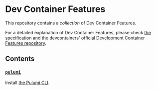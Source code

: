 # Dev Container Features

This repository contains a _collection_ of Dev Container Features.

For a detailed explanation of Dev Container Features,
please check [the specification](https://containers.dev/implementors/features/) and
[the devcontainers' official Development Container Features repository](https://github.com/devcontainers/features).

## Contents

### [`pulumi`](src/pulumi/README.md)

Install [the Pulumi CLI](https://www.pulumi.com/).
